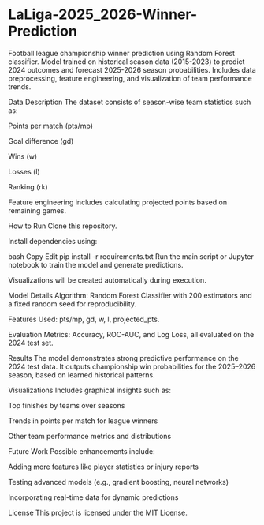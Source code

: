 # LaLiga-2025_2026-Winner-Prediction
Football league championship winner prediction using Random Forest classifier. Model trained on historical season data (2015-2023) to predict 2024 outcomes and forecast 2025-2026 season probabilities. Includes data preprocessing, feature engineering, and visualization of team performance trends.

Data Description
The dataset consists of season-wise team statistics such as:

Points per match (pts/mp)

Goal difference (gd)

Wins (w)

Losses (l)

Ranking (rk)

Feature engineering includes calculating projected points based on remaining games.

How to Run
Clone this repository.

Install dependencies using:

bash
Copy
Edit
pip install -r requirements.txt
Run the main script or Jupyter notebook to train the model and generate predictions.

Visualizations will be created automatically during execution.

Model Details
Algorithm: Random Forest Classifier with 200 estimators and a fixed random seed for reproducibility.

Features Used: pts/mp, gd, w, l, projected_pts.

Evaluation Metrics: Accuracy, ROC-AUC, and Log Loss, all evaluated on the 2024 test set.

Results
The model demonstrates strong predictive performance on the 2024 test data. It outputs championship win probabilities for the 2025–2026 season, based on learned historical patterns.

Visualizations
Includes graphical insights such as:

Top finishes by teams over seasons

Trends in points per match for league winners

Other team performance metrics and distributions

Future Work
Possible enhancements include:

Adding more features like player statistics or injury reports

Testing advanced models (e.g., gradient boosting, neural networks)

Incorporating real-time data for dynamic predictions

License
This project is licensed under the MIT License.
